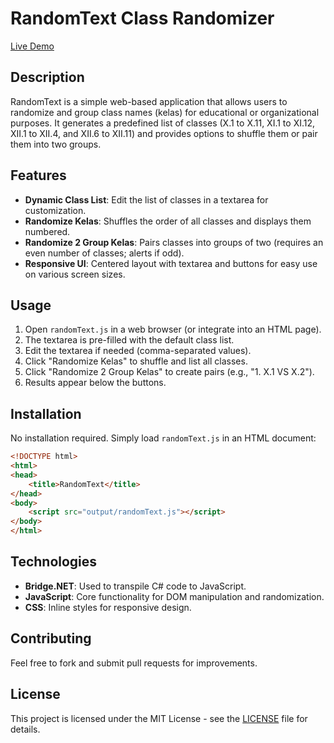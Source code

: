 # RandomText Class Randomizer

[Live Demo](https://anangbakti.github.io/RandomText/RandomText/Bridge/www/demo.html)

## Description
RandomText is a simple web-based application that allows users to randomize and group class names (kelas) for educational or organizational purposes. It generates a predefined list of classes (X.1 to X.11, XI.1 to XI.12, XII.1 to XII.4, and XII.6 to XII.11) and provides options to shuffle them or pair them into two groups.

## Features
- **Dynamic Class List**: Edit the list of classes in a textarea for customization.
- **Randomize Kelas**: Shuffles the order of all classes and displays them numbered.
- **Randomize 2 Group Kelas**: Pairs classes into groups of two (requires an even number of classes; alerts if odd).
- **Responsive UI**: Centered layout with textarea and buttons for easy use on various screen sizes.

## Usage
1. Open `randomText.js` in a web browser (or integrate into an HTML page).
2. The textarea is pre-filled with the default class list.
3. Edit the textarea if needed (comma-separated values).
4. Click "Randomize Kelas" to shuffle and list all classes.
5. Click "Randomize 2 Group Kelas" to create pairs (e.g., "1. X.1 VS X.2").
6. Results appear below the buttons.

## Installation
No installation required. Simply load `randomText.js` in an HTML document:
```html
<!DOCTYPE html>
<html>
<head>
    <title>RandomText</title>
</head>
<body>
    <script src="output/randomText.js"></script>
</body>
</html>
```

## Technologies
- **Bridge.NET**: Used to transpile C# code to JavaScript.
- **JavaScript**: Core functionality for DOM manipulation and randomization.
- **CSS**: Inline styles for responsive design.

## Contributing
Feel free to fork and submit pull requests for improvements.

## License
This project is licensed under the MIT License - see the [LICENSE](LICENSE) file for details.
